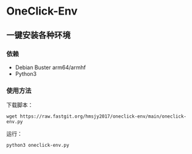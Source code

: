 # OneClick-Env
## 一键安装各种环境
### 依赖
- Debian Buster arm64/armhf
- Python3

### 使用方法
下载脚本：
```
wget https://raw.fastgit.org/hmsjy2017/oneclick-env/main/oneclick-env.py
```
运行：
```
python3 oneclick-env.py 
```
